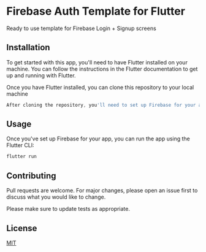 # Firebase Auth Template for Flutter

Ready to use template for Firebase Login + Signup screens

## Installation

To get started with this app, you'll need to have Flutter installed on your machine. You can follow the instructions in the Flutter documentation to get up and running with Flutter.

Once you have Flutter installed, you can clone this repository to your local machine

```js
After cloning the repository, you'll need to set up Firebase for your app. Here's how to do
```

## Usage

Once you've set up Firebase for your app, you can run the app using the Flutter CLI:

```bash
flutter run
```

## Contributing

Pull requests are welcome. For major changes, please open an issue first
to discuss what you would like to change.

Please make sure to update tests as appropriate.

## License

[MIT](https://choosealicense.com/licenses/mit/)
